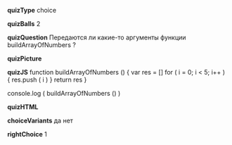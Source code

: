 ____quizType____
choice

____quizBalls____
2

____quizQuestion____
Передаются ли какие-то аргументы функции buildArrayOfNumbers ?

____quizPicture____


____quizJS____
function buildArrayOfNumbers () {
    var res = []
    for ( i = 0;   i < 5;   i++ ) {
        res.push ( i )
    }
    return res
}

console.log (
    buildArrayOfNumbers ()
)



____quizHTML____



____choiceVariants____
да
нет


____rightChoice____
1
